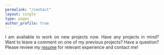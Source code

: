 ```yaml
---
permalink: "/contact"
layout: single
type: pages
author_profile: true
---
```


<p style='text-align: justify;'>I am available to work on new projects now. Have any projects in mind? Want to leave a comment on one of my previous projects? Have a question? Please review my <a href="_pages/Resume-Armbruster.pdf">resume</a> for relevant experience and contact me!</p>

